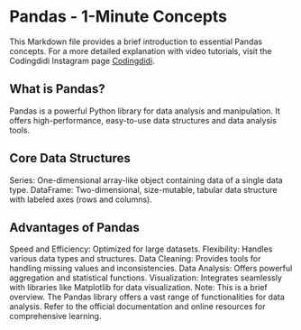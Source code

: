 # Pandas - 1-Minute Concepts
This Markdown file provides a brief introduction to essential Pandas concepts. For a more detailed explanation with video tutorials, visit the Codingdidi Instagram page [Codingdidi](https://www.instagram.com/codingdidi/).

## What is Pandas?
Pandas is a powerful Python library for data analysis and manipulation. It offers high-performance, easy-to-use data structures and data analysis tools.

## Core Data Structures
Series: One-dimensional array-like object containing data of a single data type.
DataFrame: Two-dimensional, size-mutable, tabular data structure with labeled axes (rows and columns).

## Advantages of Pandas
Speed and Efficiency: Optimized for large datasets.
Flexibility: Handles various data types and structures.
Data Cleaning: Provides tools for handling missing values and inconsistencies.
Data Analysis: Offers powerful aggregation and statistical functions.
Visualization: Integrates seamlessly with libraries like Matplotlib for data visualization.
Note: This is a brief overview. The Pandas library offers a vast range of functionalities for data analysis. Refer to the official documentation and online resources for comprehensive learning.
